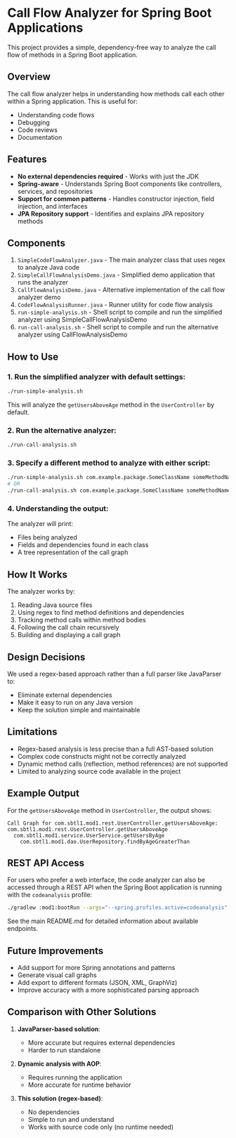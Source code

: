 # Call Flow Analyzer for Spring Boot Applications

This project provides a simple, dependency-free way to analyze the call flow of methods in a Spring Boot application.

## Overview

The call flow analyzer helps in understanding how methods call each other within a Spring application. This is useful for:
- Understanding code flows
- Debugging
- Code reviews
- Documentation

## Features

- **No external dependencies required** - Works with just the JDK
- **Spring-aware** - Understands Spring Boot components like controllers, services, and repositories
- **Support for common patterns** - Handles constructor injection, field injection, and interfaces
- **JPA Repository support** - Identifies and explains JPA repository methods

## Components

1. `SimpleCodeFlowAnalyzer.java` - The main analyzer class that uses regex to analyze Java code
2. `SimpleCallFlowAnalysisDemo.java` - Simplified demo application that runs the analyzer
3. `CallFlowAnalysisDemo.java` - Alternative implementation of the call flow analyzer demo
4. `CodeFlowAnalysisRunner.java` - Runner utility for code flow analysis
5. `run-simple-analysis.sh` - Shell script to compile and run the simplified analyzer using SimpleCallFlowAnalysisDemo
6. `run-call-analysis.sh` - Shell script to compile and run the alternative analyzer using CallFlowAnalysisDemo

## How to Use

### 1. Run the simplified analyzer with default settings:

```bash
./run-simple-analysis.sh
```

This will analyze the `getUsersAboveAge` method in the `UserController` by default.

### 2. Run the alternative analyzer:

```bash
./run-call-analysis.sh
```

### 3. Specify a different method to analyze with either script:

```bash
./run-simple-analysis.sh com.example.package.SomeClassName someMethodName
# OR
./run-call-analysis.sh com.example.package.SomeClassName someMethodName
```

### 4. Understanding the output:

The analyzer will print:
- Files being analyzed
- Fields and dependencies found in each class
- A tree representation of the call graph

## How It Works

The analyzer works by:

1. Reading Java source files
2. Using regex to find method definitions and dependencies
3. Tracking method calls within method bodies
4. Following the call chain recursively
5. Building and displaying a call graph

## Design Decisions

We used a regex-based approach rather than a full parser like JavaParser to:
- Eliminate external dependencies
- Make it easy to run on any Java version
- Keep the solution simple and maintainable

## Limitations

- Regex-based analysis is less precise than a full AST-based solution
- Complex code constructs might not be correctly analyzed
- Dynamic method calls (reflection, method references) are not supported
- Limited to analyzing source code available in the project

## Example Output

For the `getUsersAboveAge` method in `UserController`, the output shows:

```
Call Graph for com.sbtl1.mod1.rest.UserController.getUsersAboveAge:
com.sbtl1.mod1.rest.UserController.getUsersAboveAge
  com.sbtl1.mod1.service.UserService.getUsersByAge
    com.sbtl1.mod1.dao.UserRepository.findByAgeGreaterThan
```

## REST API Access

For users who prefer a web interface, the code analyzer can also be accessed through a REST API when the Spring Boot application is running with the `codeanalysis` profile:

```bash
./gradlew :mod1:bootRun --args="--spring.profiles.active=codeanalysis"
```

See the main README.md for detailed information about available endpoints.

## Future Improvements

- Add support for more Spring annotations and patterns
- Generate visual call graphs
- Add export to different formats (JSON, XML, GraphViz)
- Improve accuracy with a more sophisticated parsing approach

## Comparison with Other Solutions

1. **JavaParser-based solution**: 
   - More accurate but requires external dependencies
   - Harder to run standalone

2. **Dynamic analysis with AOP**:
   - Requires running the application
   - More accurate for runtime behavior

3. **This solution (regex-based)**:
   - No dependencies
   - Simple to run and understand
   - Works with source code only (no runtime needed) 